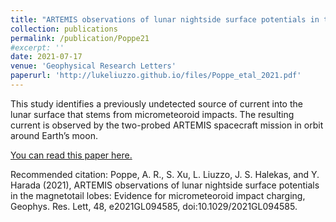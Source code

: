 ```yaml
---
title: "ARTEMIS observations of lunar nightside surface potentials in the magnetotail lobes: Evidence for micrometeoroid impact charging"
collection: publications
permalink: /publication/Poppe21
#excerpt: ''
date: 2021-07-17
venue: 'Geophysical Research Letters'
paperurl: 'http://lukeliuzzo.github.io/files/Poppe_etal_2021.pdf'
---
```

This study identifies a previously undetected source of current into the lunar surface that stems from micrometeoroid impacts. The resulting current is observed by the two-probed ARTEMIS spacecraft mission in orbit around Earth’s moon.

[You can read this paper here.](http://lukeliuzzo.github.io/files/Poppe_etal_2021.pdf)

Recommended citation: Poppe, A. R., S. Xu, L. Liuzzo, J. S. Halekas, and Y. Harada (2021), ARTEMIS observations of lunar nightside surface potentials in the magnetotail lobes: Evidence for micrometeoroid impact charging, Geophys. Res. Lett, 48, e2021GL094585, doi:10.1029/2021GL094585.
